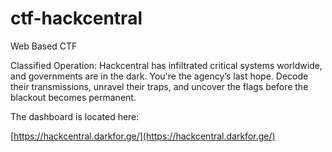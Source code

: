 # ctf-hackcentral
Web Based CTF

Classified Operation: Hackcentral has infiltrated critical systems worldwide, and governments are in the dark. You're the agency’s last hope. Decode their transmissions, unravel their traps, and uncover the flags before the blackout becomes permanent.

The dashboard is located here:

[https://hackcentral.darkfor.ge/](https://hackcentral.darkfor.ge/)
